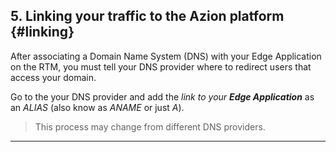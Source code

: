 ## 5. Linking your traffic to the Azion platform {#linking}

After associating a Domain Name System (DNS) with your Edge Application on the RTM, you must tell your DNS provider where to redirect users that access your domain.

Go to the your DNS provider and add the *link to your **Edge Application*** as an *ALIAS* (also know as *ANAME* or just *A*). 

> This process may change from different DNS providers.
---
